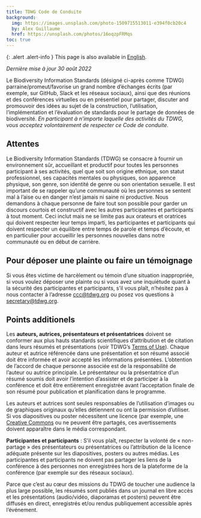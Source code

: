 ```yaml
---
title: TDWG Code de Conduite
background:
  img: https://images.unsplash.com/photo-1509715513011-e394f0cb20c4
  by: Alex Guillaume
  href: https://unsplash.com/photos/16oqzpFRMqs
toc: true
---
```


{: .alert .alert-info }
This page is also available in [English](/about/code-of-conduct/).

_Dernière mise à jour 30 août 2022_

Le Biodiversity Information Standards (désigné ci-après comme TDWG) parraine/promeut/favorise un grand nombre d’échanges écrits (par exemple, sur GitHub, Slack et les réseaux sociaux), ainsi que des réunions et des conférences virtuelles ou en présentiel pour partager, discuter and promouvoir des idées au sujet de la construction, l’utilisation, l’implémentation et l’évaluation de standards pour le partage de données de biodiversité. _En participant à n’importe laquelle des activités du TDWG, vous acceptez volontairement de respecter ce Code de conduite_.

## Attentes

Le Biodiversity Information Standards (TDWG) se consacre à fournir un environnement sûr, accueillant et productif pour toutes les personnes participant à ses activités, quel que soit son origine ethnique, son statut professionnel, ses capacités mentales ou physiques, son apparence physique, son genre, son identité de genre ou son orientation sexuelle. Il est important de se rappeler qu’une communauté où les personnes se sentent mal à l’aise ou en danger n’est jamais ni saine ni productive. Nous demandons à chaque personne de faire tout son possible pour garder un discours courtois et constructif avec les autres participantes et participants à tout moment. Ceci inclut mais ne se limite pas aux orateurs et oratrices qui doivent respecter leur temps imparti, les participantes et participants qui doivent respecter un équilibre entre temps de parole et temps d’écoute, et en particulier pour accueillir les personnes nouvelles dans notre communauté ou en début de carrière.

## Pour déposer une plainte ou faire un témoignage

Si vous êtes victime de harcèlement ou témoin d’une situation inappropriée, si vous voulez déposer une plainte ou si vous avez une inquiétude quant à la sécurité des participantes et participants, s’il vous plaît, n’hésitez pas à nous contacter à l’adresse <ccc@tdwg.org> ou posez vos questions à <secretary@tdwg.org>.

## Points additionels

Les **auteurs, autrices, présentateurs et présentatrices** doivent se conformer aux plus hauts standards scientifiques d’attribution et de citation dans leurs résumés et présentations (voir TDWG’s [Terms of Use](/about/terms-of-use/)). Chaque auteur et autrice référencée dans une présentation et son résumé associé doit être informée et avoir accepté les informations présentées. L’obtention de l’accord de chaque personne associée est de la responsabilité de l’auteur ou autrice principale. Le présentateur ou la présentatrice d’un résumé soumis doit avoir l’intention d’assister et de participer à la conférence et doit être entièrement enregistrée avant l’acceptation finale de son résumé pour publication et planification dans le programme.

Les auteurs et autrices sont seules responsables de l’utilisation d’images ou de graphiques originaux qu’elles détiennent ou ont la permission d’utiliser. Si vos diapositives ou poster nécessitent une licence (par exemple, une [Creative Commons](https://creativecommons.org/about/cclicenses/) ou ne peuvent être partagés, ces avertissements doivent apparaître dans le média correspondant.

**Participantes et participants** : S’il vous plaît, respecter la volonté de « non-partage » des présentateurs ou présentatrices ou l’attribution de la licence adéquate présente sur les diapositives, posters ou autres médias. Les participantes et participants ne doivent pas partager les liens de la conférence à des personnes non enregistrées hors de la plateforme de la conférence (par exemple sur des réseaux sociaux).

Parce que c’est au cœur des missions du TDWG de toucher une audience la plus large possible, les résumés sont publiés dans un journal en libre accès et les présentations (audio/vidéo, diaporamas et posters) peuvent être diffusés en direct, enregistrés et/ou rendus publiquement accessible après l’événement.
